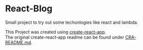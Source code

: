 # React-Blog
Small project to try out some techonlogies like react and lambda.


This Project was created using [create-react-app](https://github.com/facebookincubator/create-react-app).  
The original create-react-app readme can be found under [CRA-README.md](./CRA-README.md).